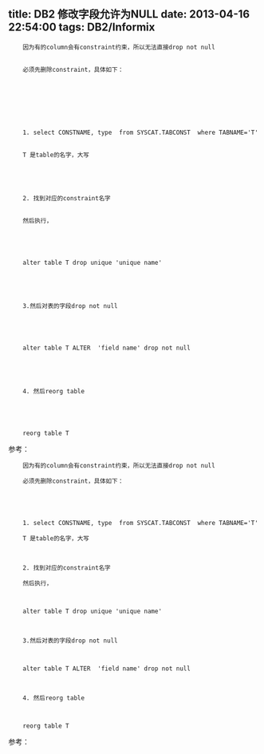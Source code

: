 title: DB2 修改字段允许为NULL
date: 2013-04-16 22:54:00
tags: DB2/Informix
---


	
	
		
	
	
		
	
	
		因为有的column会有constraint约束，所以无法直接drop not null
	
	
		必须先删除constraint，具体如下：
	
	
		
	
	
		
	
	
		1. select CONSTNAME, type  from SYSCAT.TABCONST  where TABNAME='T'
	
	
		T 是table的名字，大写
	
	
		
	
	
		2. 找到对应的constraint名字
	
	
		然后执行，
	
	
		
	
	
		alter table T drop unique 'unique name'
	
	
		
	
	
		3.然后对表的字段drop not null
	
	
		
	
	
		alter table T ALTER  'field name' drop not null
	
	
		
	
	
		4. 然后reorg table
	
	
		 
	
	
		reorg table T


参考：
		
			
		

	

		
	
		
	
		因为有的column会有constraint约束，所以无法直接drop not null
	
		必须先删除constraint，具体如下：
	
		
	
		
	
		1. select CONSTNAME, type  from SYSCAT.TABCONST  where TABNAME='T'
	
		T 是table的名字，大写
	
		
	
		2. 找到对应的constraint名字
	
		然后执行，
	
		
	
		alter table T drop unique 'unique name'
	
		
	
		3.然后对表的字段drop not null
	
		
	
		alter table T ALTER  'field name' drop not null
	
		
	
		4. 然后reorg table
	
		 
	
		reorg table T


参考：
		
			
		

	
			
		
